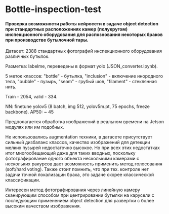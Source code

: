 # Bottle-inspection-test
<p><h4>Проверка возможности работы нейросети в задаче object detection при стандартных расположениях камер (полукругом) инспекционного оборудования для распознования некоторых браков при производстве бутылочной тары.</h4></p>
<p>Датасет: 2388 стандартных фотографий инспекционного оборудования различных бутылок. </p>
<p>Разметка: labelme, переведены в формат yolo (JSON_converter.ipynb). </p>
<p>5 меток классов: "bottle" - бутылка, "inclusion" - включение инородного тела, "bubble" - пузырь, "seam" - грубый шов, "filament" - стеклянная нить.</p>
<p>Train - 2054, valid - 334.</p>
<p>NN: finetune yolov5 (8 batch, img 512, yolov5m.pt, 75 epochs, freeze backbone). AP50: ~ 45</p>
<p>Предполагается обработка изображений в реальном времени на Jetson модулях или им подобных. </p>
<p>Не использовались augmentation техники, в датасете присутствует сильный дизбаланс классов, качество изображений для детекции мелких пузырей недостаточно высокое. Но при всех этих недостатках итог многообещающий даже для таких вводных, поскольку фотографирование одного объекта несколькими камерами с нескольких ракурсов дает возможность применить метод голосования (soft/hard voting). Также стоит помнить, что при тех. контроле нет задачи точной локализации брака, это задаче скорее классической классификации.</p>
<p>Интересен метод фотографирования через линейную камеру сканирующим способом при центрировании бутылки на карусели с последующим применением object detection для развертки с более высоким качеством изображения.</p>
